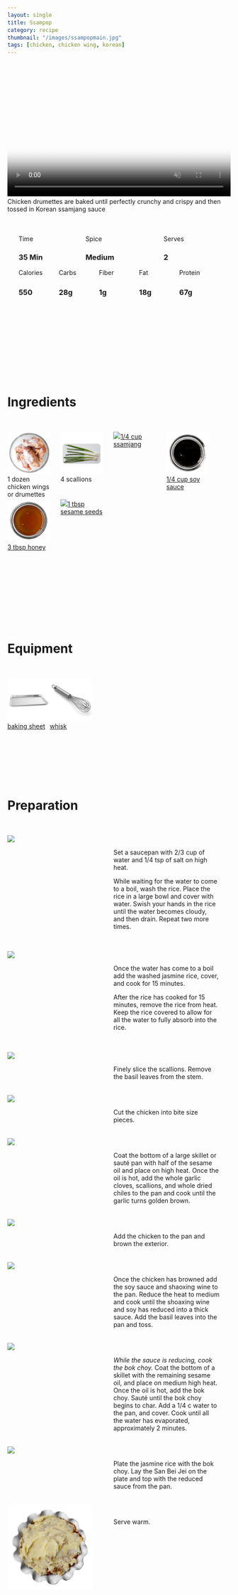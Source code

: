 ```yaml
---
layout: single
title: Ssampop
category: recipe
thumbnail: "/images/ssampopmain.jpg"
tags: [chicken, chicken wing, korean]
---
```

<div id="spacer"></div>

<div id="backgroundvideo">
  <video width="100%" autoplay loop muted class="banner__video" poster="/images/ssampopmain.jpg">
  <source src="/images/ssampop.mp4" type="video/mp4"></video>
</div>

<div id="recipedescription">
Chicken drumettes are baked until perfectly crunchy and crispy and then tossed in Korean ssamjang sauce
<div id="spacer"></div>

<div id= "recipedetails">
<div id= "time"> Time </div>
<div id= "spice"> Spice </div>
<div id= "serves"> Serves </div>
</div>

<div id= "recipedetails">
<div id= "time"><h3> 35 Min</h3> </div>
<div id= "spice"><h3> Medium</h3> </div>
<div id= "serves"><h3> 2 </h3> </div>
</div>

<div id="spacer"></div>

<div id= "nutrition">
<div id="calories"> Calories </div>
<div id="carbs"> Carbs </div>
<div id="fiber"> Fiber </div>
<div id="fat"> Fat </div>
<div id="protein"> Protein </div>
</div>

<div id= "nutrition">
<div id="calories"><h3> 550 </h3> </div>
<div id="carbs"><h3> 28g</h3> </div>
<div id="fiber"><h3> 1g</h3> </div>
<div id="fat"><h3> 18g</h3> </div>
<div id="protein"><h3> 67g</h3> </div>
</div>

<div id= "ingredienthdr">
<h1>Ingredients</h1>
</div>

<div id="ingredients">
<div id="ingredientone"><img src="/images/chickendrumettes.jpeg"/> 1 dozen chicken wings or drumettes </div>
<div id="ingredienttwo"><img src="/images/4scallions.jpeg"/>4 scallions</div>
<div id="ingredientthree"><a href="https://www.amazon.com/Haechandle-Seasoned-Soybean-Paste-500g/dp/B00P9F56BY/ref=as_li_ss_tl?s=grocery&ie=UTF8&qid=1482418913&sr=1-1&keywords=ssamjang&linkCode=ll1&tag=cilalime09-20&linkId=241628f62d49f68c0b553a119f3a0426"><img src="/images/ssamjang.jpeg"/>1/4 cup ssamjang</a></div>
<div id="ingredientfour"><a href="https://www.amazon.com/Kikkoman-Soy-Sauce-33-8-oz/dp/B003XDIU30/ref=as_li_ss_tl?s=grocery&rps=1&ie=UTF8&qid=1481514395&sr=1-2&keywords=soy+sauce&refinements=p_85:2470955011&linkCode=ll1&tag=cilalime09-20&linkId=415765787bbc2dc8941eee7571122ef7"><img src="/images/tamari.jpeg"/>1/4 cup soy sauce</a></div>
</div>

<div id="ingredients">
<div id="ingredientone"><a href="https://www.amazon.com/Nature-Nates-Unfiltered-Honey-Ounce/dp/B00CMQD3VS/ref=as_li_ss_tl?s=grocery&rps=1&ie=UTF8&qid=1481514747&sr=1-4&keywords=honey&refinements=p_85:2470955011&th=1&linkCode=ll1&tag=cilalime09-20&linkId=c74164ead4b1770a01e96a377874ba4a"><img src="/images/honey.jpeg"/>3 tbsp honey</a></div>
<div id="ingredienttwo"><a href="https://www.amazon.com/Nutria-Organic-Certified-Superfood-Magnesium/dp/B019KXQDVM/ref=as_li_ss_tl?s=grocery&rps=1&ie=UTF8&qid=1481514809&sr=1-1-spons&keywords=sesame+seeds&refinements=p_85:2470955011&psc=1&linkCode=ll1&tag=cilalime09-20&linkId=467563eedd31251bd3842de986cdd859"><img src="/images/sesameseeds.jpeg"/>1 tbsp sesame seeds</a></div>
</div>

<div id= "equipmenthdr">
<h1>Equipment</h1>
</div>

<div id="equipment">
<div id="equipmentone"><a href=""><img src="/images/bakingsheet.jpeg"/> baking sheet </a></div>
<div id="equipmentone"><a href=""><img src="/images/whisk.jpeg"/> whisk </a></div>
</div>

<div id="preparation">
<h1>Preparation</h1>
</div>

<div id="instruction">
<div id="image"><img src="/images/sanbeiji1.jpeg"/> </div>
<div id="step">Set a saucepan with 2/3 cup of water and 1/4 tsp of salt on high heat.
<p>While waiting for the water to come to a boil, wash the rice. Place the rice in a large bowl and cover with water. Swish your hands in the rice until the water becomes cloudy, and then drain. Repeat two more times.</p></div>
</div>

<div id="instruction">
<div id="image"><img src="/images/sanbeiji2.jpeg"/> </div>
<div id="step">Once the water has come to a boil add the washed jasmine rice, cover, and cook for 15 minutes.
<p>After the rice has cooked for 15 minutes, remove the rice from heat. Keep the rice covered to allow for all the water to fully absorb into the rice.</p></div>
</div>

<div id="instruction">
<div id="image"><img src="/images/sanbeiji3.jpeg"/> </div>
<div id="step">Finely slice the scallions. Remove the basil leaves from the stem.</div>
</div>

<div id="instruction">
<div id="image"><img src="/images/sanbeiji4.jpeg"/> </div>
<div id="step">Cut the chicken into bite size pieces.</div>
</div>

<div id="instruction">
<div id="image"><img src="/images/sanbeiji5.jpeg"/> </div>
<div id="step">Coat the bottom of a large skillet or sauté pan with half of the sesame oil and place on high heat. Once the oil is hot, add the whole garlic cloves, scallions, and whole dried chiles to the pan and cook until the garlic turns golden brown.</div>
</div>

<div id="instruction">
<div id="image"><img src="/images/sanbeiji6.jpeg"/> </div>
<div id="step">Add the chicken to the pan and brown the exterior.</div>
</div>

<div id="instruction">
<div id="image"><img src="/images/sanbeiji7.jpeg"/> </div>
<div id="step">Once the chicken has browned add the soy sauce and shaoxing wine to the pan. Reduce the heat to medium and cook until the shoaxing wine and soy has reduced into a thick sauce. Add the basil leaves into the pan and toss.</div>
</div>

<div id="instruction">
<div id="image"><img src="/images/sanbeiji8.jpeg"/> </div>
<div id="step"><i>While the sauce is reducing, cook the bok choy.</i> Coat the bottom of a skillet with the remaining sesame oil, and place on medium high heat. Once the oil is hot, add the bok choy. Sauté until the bok choy begins to char. Add a 1/4 c water to the pan, and cover. Cook until all the water has evaporated, approximately 2 minutes.</div>
</div>

<div id="instruction">
<div id="image"><img src="/images/sanbeiji9.jpeg"/> </div>
<div id="step">Plate the jasmine rice with the bok choy. Lay the San Bei Jei on the plate and top with the reduced sauce from the pan.</div>
</div>


<div id="instruction">
<div id="image"><img src="/images/cottagepie9.jpeg"/> </div>
<div id="step"> Serve warm. </div>
</div>

<style>
#backgroundvideo {
  width: 100%;
}
  
#banner__video {
    }

#overlay {
 }

#recipedetails { width: 100%; display:inline-block; float: left;}
#time { width: 30%; float: left; margin-left: 5%}
#spice { width: 30%; float: left;}
#serves { width 30%; float: left; margin-left: 5%;}
.clear {clear:both;}

#spacer {padding-top:50px;}

#nutrition { width: 100%; display:inline-block;}
#calories { width: 18%; float: left; margin-left: 5%;}
#carbs { width: 18%; float: left; margin-left: 0%;}
#fiber { width: 18%; float: left; margin-left: 0%;}
#fat { width: 18%; float: left; margin-left: 0%;}
#protein { width: 18%; float: left; margin-right:5%;}
.clear {clear:both;}

#ingredienthdr { margin-top:200px; margin-bottom: 50px; font-family: $serif;}

#ingredients { width: 95%; display:inline-block;}
#ingredientone { width: 20%; float:left;}
#ingredienttwo { width: 20%; float:left; margin-left: 5%;}
#ingredientthree { width:20%; float:left; margin-left: 5%;}
#ingredientfour { width:20%; float:left; margin-left: 5%;}
.clear {clear:both;}

#equipmenthdr { margin-top:200px; margin-bottom:50px; font-family: $serif;}

#equipment { width: 95%; display:inline-block;}
#equipmentone { width: 20%; float:left;}
#equipmenttwo { width: 20%; float:left; margin-left: 5%;}
#equipmentthree { width:20%; float:left; margin-left: 5%;}
#equipmentfour { width:20%; float:left; margin-left: 5%;}
.clear {clear:both;}

#preparation { margin-top: 150px; margin-bottom: 50px; font-family: $serif;}

#instruction { width:95%; display:inline-block;}
#image { width: 40%; float:left;}
#step { width: 50%; float:right; margin-top: 30px; margin-bottom: 30px;}
.clear {clear:both;}
</style>
